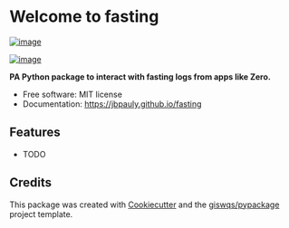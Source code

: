 # Welcome to fasting


[![image](https://img.shields.io/pypi/v/fasting.svg)](https://pypi.python.org/pypi/fasting)

[![image](https://pyup.io/repos/github/jbpauly/fasting/shield.svg)](https://pyup.io/repos/github/jbpauly/fasting)


**PA Python package to  interact with fasting logs from apps like Zero.**


-   Free software: MIT license
-   Documentation: <https://jbpauly.github.io/fasting>
    

## Features

-   TODO

## Credits

This package was created with [Cookiecutter](https://github.com/cookiecutter/cookiecutter) and the [giswqs/pypackage](https://github.com/giswqs/pypackage) project template.
